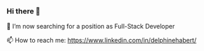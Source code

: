 ### Hi there 👋

🔭 I’m now searching for a position as Full-Stack Developer

📫 How to reach me: https://www.linkedin.com/in/delphinehabert/

